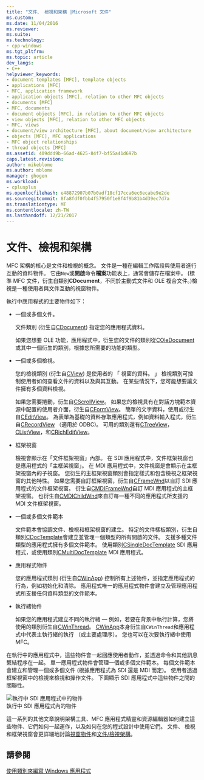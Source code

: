 ```yaml
---
title: "文件、 檢視和架構 |Microsoft 文件"
ms.custom: 
ms.date: 11/04/2016
ms.reviewer: 
ms.suite: 
ms.technology:
- cpp-windows
ms.tgt_pltfrm: 
ms.topic: article
dev_langs:
- C++
helpviewer_keywords:
- document templates [MFC], template objects
- applications [MFC]
- MFC, application framework
- application objects [MFC], relation to other MFC objects
- documents [MFC]
- MFC, documents
- document objects [MFC], in relation to other MFC objects
- view objects [MFC], relation to other MFC objects
- MFC, views
- document/view architecture [MFC], about document/view architecture
- objects [MFC], MFC applications
- MFC object relationships
- thread objects [MFC]
ms.assetid: 409ddd9b-66ad-4625-84f7-bf55a41d697b
caps.latest.revision: 
author: mikeblome
ms.author: mblome
manager: ghogen
ms.workload:
- cplusplus
ms.openlocfilehash: e48872907b07b0adf18cf17cca6ec6ecabe9e2de
ms.sourcegitcommit: 8fa8fdf0fbb4f57950f1e8f4f9b81b4d39ec7d7a
ms.translationtype: MT
ms.contentlocale: zh-TW
ms.lasthandoff: 12/21/2017
---
```

# <a name="documents-views-and-the-framework"></a>文件、檢視和架構
MFC 架構的核心是文件和檢視的概念。 文件是一種在編輯工作階段與使用者進行互動的資料物件。 它由`New`或**開啟**命令**檔案**功能表上，通常會儲存在檔案中。 (標準 MFC 文件，衍生自類別**CDocument**，不同於主動式文件和 OLE 複合文件。)檢視是一種使用者與文件互動的視窗物件。  
  
 執行中應用程式的主要物件如下：  
  
-   一個或多個文件。  
  
     文件類別 (衍生自[CDocument](../mfc/reference/cdocument-class.md)) 指定您的應用程式資料。  
  
     如果您想要 OLE 功能，應用程式中，衍生您的文件的類別從[COleDocument](../mfc/reference/coledocument-class.md)或其中一個衍生的類別，根據您所需要的功能的類型。  
  
-   一個或多個檢視。  
  
     您的檢視類別 (衍生自[CView](../mfc/reference/cview-class.md)) 是使用者的 「 視窗的資料。 」 檢視類別可控制使用者如何查看文件的資料以及與其互動。 在某些情況下，您可能想要讓文件擁有多個資料檢視。  
  
     如果您需要捲動，衍生自[CScrollView](../mfc/reference/cscrollview-class.md)。 如果您的檢視具有在對話方塊範本資源中配置的使用者介面，衍生自[CFormView](../mfc/reference/cformview-class.md)。 簡單的文字資料，使用或衍生自[CEditView](../mfc/reference/ceditview-class.md)。 為表單為基礎的資料存取應用程式，例如資料輸入程式，衍生自[CRecordView](../mfc/reference/crecordview-class.md) （適用於 ODBC)。 可用的類別還有[CTreeView](../mfc/reference/ctreeview-class.md)， [CListView](../mfc/reference/clistview-class.md)，和[CRichEditView](../mfc/reference/cricheditview-class.md)。  
  
-   框架視窗  
  
     檢視會顯示在「文件框架視窗」內部。 在 SDI 應用程式中，文件框架視窗也是應用程式的「主框架視窗」。 在 MDI 應用程式中，文件視窗是會顯示在主框架視窗內的子視窗。 您衍生的主框架視窗類別會指定樣式和包含檢視之框架視窗的其他特性。 如果您需要自訂框架視窗，衍生自[CFrameWnd](../mfc/reference/cframewnd-class.md)以自訂 SDI 應用程式的文件框架視窗。 衍生自[CMDIFrameWnd](../mfc/reference/cmdiframewnd-class.md)自訂 MDI 應用程式的主框架視窗。 也衍生自[CMDIChildWnd](../mfc/reference/cmdichildwnd-class.md)來自訂每一種不同的應用程式所支援的 MDI 文件框架視窗。  
  
-   一個或多個文件範本  
  
     文件範本會協調文件、檢視和框架視窗的建立。 特定的文件樣板類別，衍生自類別[CDocTemplate](../mfc/reference/cdoctemplate-class.md)會建立並管理一個類型的所有開啟的文件。 支援多種文件類型的應用程式擁有多個文件範本。 使用類別[CSingleDocTemplate](../mfc/reference/csingledoctemplate-class.md) SDI 應用程式，或使用類別[CMultiDocTemplate](../mfc/reference/cmultidoctemplate-class.md) MDI 應用程式。  
  
-   應用程式物件  
  
     您的應用程式類別 (衍生自[CWinApp](../mfc/reference/cwinapp-class.md)) 控制所有上述物件，並指定應用程式的行為，例如初始化和清除。 應用程式唯一的應用程式物件會建立及管理應用程式所支援任何資料類型的文件範本。  
  
-   執行緒物件  
  
     如果您的應用程式建立不同的執行緒 — 例如，若要在背景中執行計算，您將使用的類別衍生自[CWinThread](../mfc/reference/cwinthread-class.md)。 [CWinApp](../mfc/reference/cwinapp-class.md)本身衍生自`CWinThread`和應用程式中代表主執行緒的執行 （或主要處理序）。 您也可以在次要執行緒中使用 MFC。  
  
 在執行中的應用程式中，這些物件會一起回應使用者動作，並透過命令和其他訊息繫結程序在一起。 單一應用程式物件會管理一個或多個文件範本。 每個文件範本會建立和管理一個或多個文件 (根據應用程式為 SDI 還是 MDI 而定)。 使用者透過框架視窗中的檢視來檢視和操作文件。 下圖顯示 SDI 應用程式中這些物件之間的關聯性。  
  
 ![執行中 SDI 應用程式中的物件](../mfc/media/vc386v1.gif "vc386v1")  
執行中 SDI 應用程式內的物件  
  
 這一系列的其他文章說明架構工具、MFC 應用程式精靈和資源編輯器如何建立這些物件、它們如何一起運作，以及如何在您的程式設計中使用它們。 文件、 檢視和框架視窗會更詳細地討論[視窗物件](../mfc/window-objects.md)和[文件/檢視架構](../mfc/document-view-architecture.md)。  
  
## <a name="see-also"></a>請參閱  
 [使用類別來編寫 Windows 應用程式](../mfc/using-the-classes-to-write-applications-for-windows.md)
